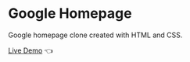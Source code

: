 # Google Homepage
Google homepage clone created with HTML and CSS.

[Live Demo](https://timkrauseus.github.io/google-homepage/) :point_left: